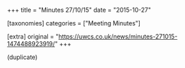 +++
title = "Minutes 27/10/15"
date = "2015-10-27"

[taxonomies]
categories = ["Meeting Minutes"]

[extra]
original = "https://uwcs.co.uk/news/minutes-271015-1474488923919/"
+++

(duplicate)

